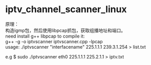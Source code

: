 # iptv_channel_scanner_linux
原理：  
构造igmp包，然后使用libpcap抓包，获取组播地址和端口。  
need install g++ libpcap
to compile it:  
		g++ -g -o iptvscanner iptvscanner.cpp -lpcap  
usage: 
	./iptvscanner "interfacename" 225.1.1.1 239.3.1.254 > list.txt

e.g $ sudo ./iptvscanner eth0 225.1.1.1 225.2.1.1 > iptv.txt  
